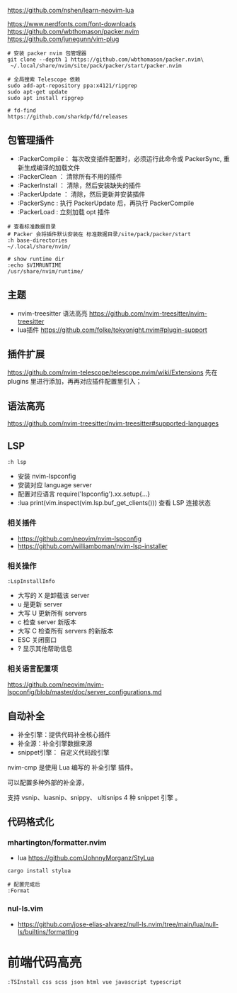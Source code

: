 
https://github.com/nshen/learn-neovim-lua

https://www.nerdfonts.com/font-downloads
https://github.com/wbthomason/packer.nvim
https://github.com/junegunn/vim-plug

```shell
# 安装 packer nvim 包管理器
git clone --depth 1 https://github.com/wbthomason/packer.nvim\
 ~/.local/share/nvim/site/pack/packer/start/packer.nvim

# 全局搜索 Telescope 依赖
sudo add-apt-repository ppa:x4121/ripgrep
sudo apt-get update
sudo apt install ripgrep

# fd-find
https://github.com/sharkdp/fd/releases

```

## 包管理插件
- :PackerCompile： 每次改变插件配置时，必须运行此命令或 PackerSync, 重新生成编译的加载文件
- :PackerClean ： 清除所有不用的插件
- :PackerInstall ： 清除，然后安装缺失的插件
- :PackerUpdate ： 清除，然后更新并安装插件
- :PackerSync : 执行 PackerUpdate 后，再执行 PackerCompile
- :PackerLoad : 立刻加载 opt 插件


```shell
# 查看标准数据目录
# Packer 会将插件默认安装在 标准数据目录/site/pack/packer/start
:h base-directories
~/.local/share/nvim/

# show runtime dir
:echo $VIMRUNTIME
/usr/share/nvim/runtime/

```


## 主题
- nvim-treesitter 语法高亮 https://github.com/nvim-treesitter/nvim-treesitter
- lua插件 https://github.com/folke/tokyonight.nvim#plugin-support


## 插件扩展
https://github.com/nvim-telescope/telescope.nvim/wiki/Extensions
先在 plugins 里进行添加，再再对应插件配置里引入；


## 语法高亮
https://github.com/nvim-treesitter/nvim-treesitter#supported-languages

## LSP
```shell
:h lsp
```
- 安装 nvim-lspconfig
- 安装对应 language server
- 配置对应语言 require('lspconfig').xx.setup{…}
- :lua print(vim.inspect(vim.lsp.buf_get_clients())) 查看 LSP 连接状态

### 相关插件
- https://github.com/neovim/nvim-lspconfig
- https://github.com/williamboman/nvim-lsp-installer

### 相关操作
```shell
:LspInstallInfo
```
- 大写的 X 是卸载该 server
- u 是更新 server
- 大写 U 更新所有 servers
- c 检查 server 新版本
- 大写 C 检查所有 servers 的新版本
- ESC 关闭窗口
- ? 显示其他帮助信息

### 相关语言配置项
https://github.com/neovim/nvim-lspconfig/blob/master/doc/server_configurations.md

## 自动补全
- 补全引擎：提供代码补全核心插件
- 补全源：补全引擎数据来源
- snippet引擎： 自定义代码段引擎

nvim-cmp 是使用 Lua 编写的 补全引擎 插件。

可以配置多种外部的补全源，

支持 vsnip、luasnip、snippy、 ultisnips 4 种 snippet 引擎 。



## 代码格式化

### mhartington/formatter.nvim

- lua https://github.com/JohnnyMorganz/StyLua

```shell
cargo install stylua

# 配置完成后
:Format
```
### nul-ls.vim
- https://github.com/jose-elias-alvarez/null-ls.nvim/tree/main/lua/null-ls/builtins/formatting

# 前端代码高亮
```shell
:TSInstall css scss json html vue javascript typescript
```
